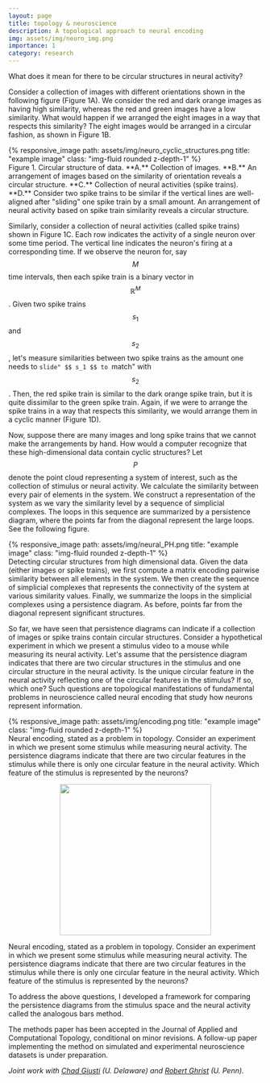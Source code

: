 ```yaml
---
layout: page
title: topology & neuroscience
description: A topological approach to neural encoding
img: assets/img/neuro_img.png
importance: 1
category: research
---
```


What does it mean for there to be circular structures in neural activity? 

Consider a collection of images with different orientations shown in the following figure (Figure 1A). We consider the red and dark orange images as having high similarity, whereas the red and green images have a low similarity. What would happen if we arranged the eight images in a way that respects this similarity? The eight images would be arranged in a circular fashion, as shown in Figure 1B. 

<div class="row">
    <div class="col-sm mt-3 mt-md-0">
        {% responsive_image path: assets/img/neuro_cyclic_structures.png title: "example image" class: "img-fluid rounded z-depth-1" %}
    </div>
</div>
<div class="caption">
	Figure 1. Circular structure of data. **A.** Collection of images. **B.** An arrangement of images based on the similarity of orientation reveals a circular structure. **C.** Collection of neural activities (spike trains). **D.** Consider two spike trains to be similar if the vertical lines are well-aligned after "sliding" one spike train by a small amount. An arrangement of neural activity based on spike train similarity reveals a circular structure.   
</div>

Similarly, consider a collection of neural activities (called spike trains) shown in Figure 1C. Each row indicates the activity of a single neuron over some time period. The vertical line indicates the neuron's firing at a corresponding time. If we observe the neuron for, say $$ M $$ time intervals, then each spike train is a binary vector in $$ \mathbb{R}^M $$. Given two spike trains $$ s_1 $$ and $$ s_2 $$, let's measure similarities between two spike trains as the amount one needs to ``slide" $$ s_1 $$ to ``match" with $$ s_2 $$. Then, the red spike train is similar to the dark orange spike train, but it is quite dissimilar to the green spike train. Again, if we were to arrange the spike trains in a way that respects this similarity, we would arrange them in a cyclic manner (Figure 1D). 

Now, suppose there are many images and long spike trains that we cannot make the arrangements by hand. How would a computer recognize that these high-dimensional data contain cyclic structures? Let $$ P $$ denote the point cloud representing a system of interest, such as the collection of stimulus or neural activity. We calculate the similarity between every pair of elements in the system. We construct a representation of the system as we vary the similarity level by a sequence of simplicial complexes. The loops in this sequence are summarized by a persistence diagram, where the points far from the diagonal represent the large loops. See the following figure. 

<div class="row">
    <div class="col-sm mt-3 mt-md-0">
        {% responsive_image path: assets/img/neural_PH.png title: "example image" class: "img-fluid rounded z-depth-1" %}
    </div>
</div>
<div class="caption">
	Detecting circular structures from high dimensional data. Given the data (either images or spike trains), we first compute a matrix encoding pairwise similarity between all elements in the system. We then create the sequence of simplicial complexes that represents the connectivity of the system at various similarity values. Finally, we summarize the loops in the simplicial complexes using a persistence diagram. As before, points far from the diagonal represent significant structures.
</div>


So far, we have seen that persistence diagrams can indicate if a collection of images or spike trains contain circular structures. Consider a hypothetical experiment in which we present a stimulus video to a mouse while measuring its neural activity. Let's assume that the persistence diagram indicates that there are two circular structures in the stimulus and one circular structure in the neural activity. Is the unique circular feature in the neural activity reflecting one of the circular features in the stimulus? If so, which one? Such questions are topological manifestations of fundamental problems in neuroscience called neural encoding that study how neurons represent information. 

<div class="row">
    <div class="col-sm mt-3 mt-md-0">
        {% responsive_image path: assets/img/encoding.png title: "example image" class: "img-fluid rounded z-depth-1" %}
    </div>
</div>
<div class="caption">
	Neural encoding, stated as a problem in topology. Consider an experiment in which we present some stimulus while measuring neural activity. The persistence diagrams indicate that there are two circular features in the stimulus while there is only one circular feature in the neural activity. Which feature of the stimulus is represented by the neurons?
</div>



<p align="center">
  <img width="300" src="https://irisyoon.com/assets/img/encoding.png">
</p>
<div class="caption">
	Neural encoding, stated as a problem in topology. Consider an experiment in which we present some stimulus while measuring neural activity. The persistence diagrams indicate that there are two circular features in the stimulus while there is only one circular feature in the neural activity. Which feature of the stimulus is represented by the neurons?
</div>



To address the above questions, I developed a framework for comparing the persistence diagrams from the stimulus space and the neural activity called the analogous bars method.

The methods paper has been accepted in the Journal of Applied and Computational Topology, conditional on minor revisions. A follow-up paper implementing the method on simulated and experimental neuroscience datasets is under preparation.

*Joint work with <a href="http://www.chadgiusti.com/">Chad Giusti</a> (U. Delaware) and <a href="https://www.math.upenn.edu/~ghrist/">Robert Ghrist</a> (U. Penn).*


